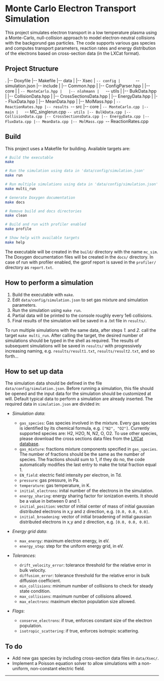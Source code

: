 # Monte Carlo Electron Transport Simulation

This project simulates electron transport in a low temperature plasma using a Monte-Carlo, null-collision approach to model
electron-neutral collisions with the backgorund gas particles.
The code supports various gas species and computes transport parameters, reaction rates and energy distribution of the electrons
based on cross-section data (in the LXCat format).

## Project Structure
.
|-- Doxyfile
|-- Makefile
|-- data
|   |-- Xsec
|   `-- config
|       `-- simulation.json
|-- include
|   |-- Common.hpp
|   |-- ConfigParser.hpp
|   |-- core
|   |   `-- MonteCarlo.hpp
|   |-- nlohmann
|   `-- utils
|       |-- BulkData.hpp
|       |-- CollisionData.hpp
|       |-- CrossSectionsData.hpp
|       |-- EnergyData.hpp
|       |-- FluxData.hpp
|       |-- MeanData.hpp
|       |-- MolMass.hpp
|       `-- ReactionRates.hpp
|-- results
`-- src
    |-- core
    |   `-- MonteCarlo.cpp
    |-- main
    |   `-- MC_singlerun.cpp
    `-- utils
        |-- BulkData.cpp
        |-- CollisionData.cpp
        |-- CrossSectionsData.cpp
        |-- EnergyData.cpp
        |-- FluxData.cpp
        |-- MeanData.cpp
        |-- MolMass.cpp
        `-- ReactionRates.cpp


## Build

This project uses a Makefile for building. Available targets are:

```bash
# Build the executable
make

# Run the simulation using data in 'data/config/simulation.json'
make run

# Run multiple simulations using data in 'data/config/simulation.json'
make multi_run

# Generate Doxygen documentation
make docs

# Remove build and docs directories
make clean

# Build and run with profiler enabled
make profile

# Show help with available targets
make help
```

The executable will be created in the `build/` directory with the name `mc_sim`.
The Doxygen documentation files will be created in the `docs/` directory.
In case of run with profiler enabled, the gprof report is saved in the `profiler/` directory as `report.txt`.

## How to perform a simulation

1. Build the executable with `make`.
2. Edit `data/config/simulation.json` to set gas mixture and simulation parameters.
3. Run the simulation using `make run`.
4. Partial data will be printed to the console roughly every 1e6 collisions.
5. Final results of the simulation will be saved in a .txt file in `results/`.

To run multiple simulations with the same data, after steps *1.* and *2.* call the target `make multi_run`.
After calling the target, the desired number of simulations should be typed in the shell as required.
The results of subsequent simulations will be saved in `results/` with progressively increasing naming, e.g. `results/result1.txt`, `results/result2.txt`, and so forth...

## How to set up data

The simulation data should be defined in the file `data/config/simulation.json`.
Before running a simulation, this file should be opened and the input data for the simulation should
be customized at will. Default typical data to perform a simulation are already inserted.
The required data in `simulation.json` are divided in:

- *Simulation data*:
  - `gas_species`: Gas species involved in the mixture. Every gas species is identified by its chemical formula, e.g. `["N2", "O2"]`.
  Currently supported species are: H2, H2O, N, N2, O, O2. To use other species, please download the cross sections data files from the [LXCat database](https://us.lxcat.net/data/set_type.php).
  - `gas_mixture`: fractions mixture components specified in `gas_species`. The number of fractions should be the same as the number of species.
  The fractions should sum to 1, if they do no, the code automatically modifies the last entry to make the total fraction equal 1.
  - `EN_field`: electric field intensity per electron, in Td.
  - `pressure`: gas pressure, in Pa.
  - `temperature`: gas temperature, in K.
  - `initial_electrons`: inital number of the electrons in the simulation.
  - `energy_sharing`: energy sharing factor for ionization events. It should be a value in between 0 and 1. 
  - `initial_position`: vector of initial center of mass of initial gaussian distributed electrons in x,y and z direction, e.g. `[0.0, 0.0, 0.0]`.
  - `initial_broadening`: vector of initial broadening of initial gaussian distributed electrons in x,y and z direction, e.g. `[0.0, 0.0, 0.0]`.

- *Energy grid data*:
  - `max_energy`: maximum electron energy, in eV.
  - `energy_step`: step for the uniform energy grid, in eV.

- *Tolerances*:
  - `drift_velocity_error`: tolerance threshold for the relative error in bulk velocity.
  - `diffusion_error`: tolerance threshold for the relative error in bulk diffusion coefficient.
  - `min_collisions`: minimum number of collisions to check for steady state condition.
  - `max_collisions`: maximum number of collisions allowed.
  - `max_electrons`: maximum electon population size allowed.

- *Flags*:
  - `conserve_electrons`: if true, enforces constant size of the electron population.
  - `isotropic_scattering`: if true, enforces isotropic scattering. 


## To do

- Add new gas species by including cross-section data files in `data/Xsec/`.
- Implement a Poisson equation solver to allow simulations with a non-uniform, non-constant electric field.

---